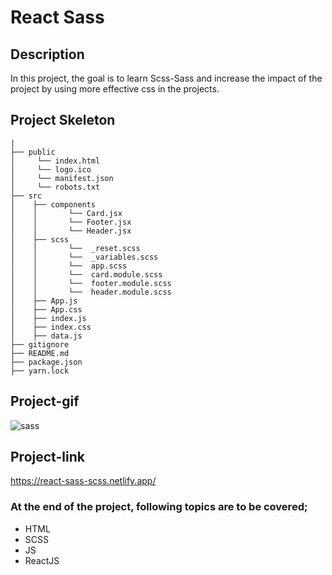# React Sass
## Description
In this project, the goal is to learn Scss-Sass and
increase the impact of the project by using more effective css in the projects.
## Project Skeleton
```
|         
├── public
│     └── index.html
│     └── logo.ico
│     └── manifest.json
│     └── robots.txt
├── src
│    ├── components
│    │       └── Card.jsx
│    │       └── Footer.jsx
│    │       └── Header.jsx
│    ├── scss
│    │       └──  _reset.scss
│    │       └──  _variables.scss
│    │       └──  app.scss
│    │       └──  card.module.scss
│    │       └──  footer.module.scss
│    │       └──  header.module.scss   
│    ├── App.js
│    ├── App.css
│    ├── index.js
│    ├── index.css
│    ├── data.js
├── gitignore
├── README.md
├── package.json
├── yarn.lock
```
## Project-gif
![sass](https://github.com/axel-ac/react-sass/assets/102467587/91d0bd55-685d-420b-a7e8-a098ba5dc81c)
## Project-link
https://react-sass-scss.netlify.app/
### At the end of the project, following topics are to be covered;
- HTML
- SCSS
- JS
- ReactJS
